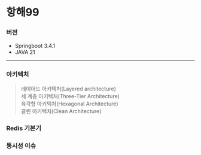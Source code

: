 # 항해99

### 버전
- Springboot 3.4.1
- JAVA 21


---------------------
### 아키텍처  
> 레이어드 아키텍처(Layered architecture)  
> 세 계층 아키텍처(Three-Tier Architecture)  
> 육각형 아키텍처(Hexagonal Architecture)  
> 클린 아키텍처(Clean Architecture)  
  
### Redis 기본기

### 동시성 이슈
